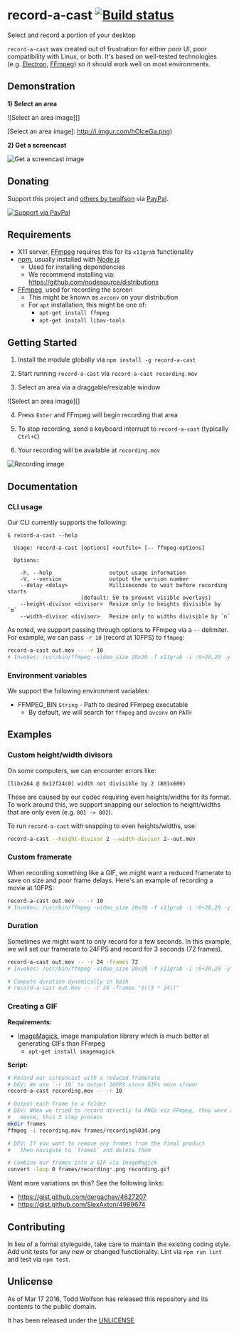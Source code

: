 # record-a-cast [![Build status](https://travis-ci.org/twolfson/record-a-cast.svg?branch=master)](https://travis-ci.org/twolfson/record-a-cast)

Select and record a portion of your desktop

`record-a-cast` was created out of frustration for either poor UI, poor compatibility with Linux, or both. It's based on well-tested technologies (e.g. [Electron][], [FFmpeg][]) so it should work well on most environments.

[Electron]: https://github.com/atom/electron
[FFmpeg]: https://www.ffmpeg.org/

## Demonstration
**1) Select an area**

![Select an area image][]

[Select an area image]: http://i.imgur.com/hOIceGa.png)

**2) Get a screencast**

![Get a screencast image][]

[Get a screencast image]: http://i.imgur.com/jO8vvMa.gif

## Donating
Support this project and [others by twolfson][twolfson-projects] via [PayPal][paypal-twolfson].

[![Support via PayPal][paypal-button]][paypal-twolfson]

[twolfson-projects]: http://twolfson.com/projects
[paypal-button]: http://rawgit.com/twolfson/paypal-github-button/master/dist/button.svg
[paypal-twolfson]: http://bit.ly/twolfson-paypal-5

## Requirements
- X11 server, [FFmpeg][] requires this for its `x11grab` functionality
- [npm][], usually installed with [Node.js][]
    - Used for installing dependencies
    - We recommend installing via: <https://github.com/nodesource/distributions>
- [FFmpeg][], used for recording the screen
    - This might be known as `avconv` on your distribution
    - For `apt` installation, this might be one of:
        - `apt-get install ffmpeg`
        - `apt-get install libav-tools`

[npm]: http://npmjs.org/
[Node.js]: http://nodejs.org/

## Getting Started
1) Install the module globally via `npm install -g record-a-cast`

2) Start running `record-a-cast` via `record-a-cast recording.mov`

3) Select an area via a draggable/resizable window

![Select an area image][]

4) Press `Enter` and FFmpeg will begin recording that area

5) To stop recording, send a keyboard interrupt to `record-a-cast` (typically `Ctrl+C`)

6) Your recording will be available at `recording.mov`

![Recording image][Get a screencast image]

## Documentation
### CLI usage
Our CLI currently supports the following:

```
$ record-a-cast --help

  Usage: record-a-cast [options] <outfile> [-- ffmpeg-options]

  Options:

    -h, --help                  output usage information
    -V, --version               output the version number
    --delay <delay>             Milliseconds to wait before recording starts
                       (default: 50 to prevent visible overlays)
    --height-divisor <divisor>  Resize only to heights divisible by `m`
    --width-divisor <divisor>   Resize only to widths divisible by `n`

```

As noted, we support passing through options to FFmpeg via a `--` delimiter. For example, we can pass `-r 10` (record at 10FPS) to `ffmpeg`:

```bash
record-a-cast out.mov -- -r 10
# Invokes: /usr/bin/ffmpeg -video_size 20x20 -f x11grab -i :0+20,20 -y -r 10 out.mov
```

### Environment variables
We support the following environment variables:

- FFMPEG_BIN `String` - Path to desired FFmpeg executable
    - By default, we will search for `ffmpeg` and `avconv` on `PATH`

## Examples
### Custom height/width divisors
On some computers, we can encounter errors like:

```
[libx264 @ 0x12f24c0] width not divisible by 2 (801x600)
```

These are caused by our codec requiring even heights/widths for its format. To work around this, we support snapping our selection to height/widths that are only even (e.g. `801 -> 802`).

To run `record-a-cast` with snapping to even heights/widths, use:

```bash
record-a-cast --height-divisor 2 --width-divisor 2--out.mov
```

### Custom framerate
When recording something like a GIF, we might want a reduced framerate to save on size and poor frame delays. Here's an example of recording a movie at 10FPS:

```bash
record-a-cast out.mov -- -r 10
# Invokes: /usr/bin/ffmpeg -video_size 20x20 -f x11grab -i :0+20,20 -y -r 10 out.mov
```

### Duration
Sometimes we might want to only record for a few seconds. In this example, we will set our framerate to 24FPS and record for 3 seconds (72 frames).

```bash
record-a-cast out.mov -- -r 24 -frames 72
# Invokes: /usr/bin/ffmpeg -video_size 20x20 -f x11grab -i :0+20,20 -y -r 24 -frames 72 out.mov

# Compute duration dynamically in bash
# record-a-cast out.mov -- -r 24 -frames "$((3 * 24))"
```

### Creating a GIF
**Requirements:**

- [ImageMagick][], image manipulation library which is much better at generating GIFs than FFmpeg
    - `apt-get install imagemagick`

[ImageMagick]: http://www.imagemagick.org/script/index.php

**Script:**

```bash
# Record our screencast with a reduced framerate
# DEV: We use `-r 10` to output 10FPS since GIFs move slower
record-a-cast recording.mov -- -r 10

# Output each frame to a folder
# DEV: When we tried to record directly to PNGs via FFmpeg, they were all empty
#   Hence, this 2 step process
mkdir frames
ffmpeg -i recording.mov frames/recording%03d.png

# DEV: If you want to remove any frames from the final product
#   then navigate to `frames` and delete them

# Combine our frames into a GIF via ImageMagick
convert -loop 0 frames/recording*.png recording.gif
```

Want more variations on this? See the following links:

- https://gist.github.com/dergachev/4627207
- https://gist.github.com/SlexAxton/4989674

## Contributing
In lieu of a formal styleguide, take care to maintain the existing coding style. Add unit tests for any new or changed functionality. Lint via `npm run lint` and test via `npm test`.

## Unlicense
As of Mar 17 2016, Todd Wolfson has released this repository and its contents to the public domain.

It has been released under the [UNLICENSE][].

[UNLICENSE]: UNLICENSE
